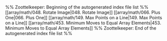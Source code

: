 %% Zoottelkeeper: Beginning of the autogenerated index file list  %%
 [[array/math/048. Rotate Image|048. Rotate Image]]
 [[array/math/066. Plus One|066. Plus One]]
 [[array/math/149. Max Points on a Line|149. Max Points on a Line]]
 [[array/math/453. Minimum Moves to Equal Array Elements|453. Minimum Moves to Equal Array Elements]]
%% Zoottelkeeper: End of the autogenerated index file list  %%
